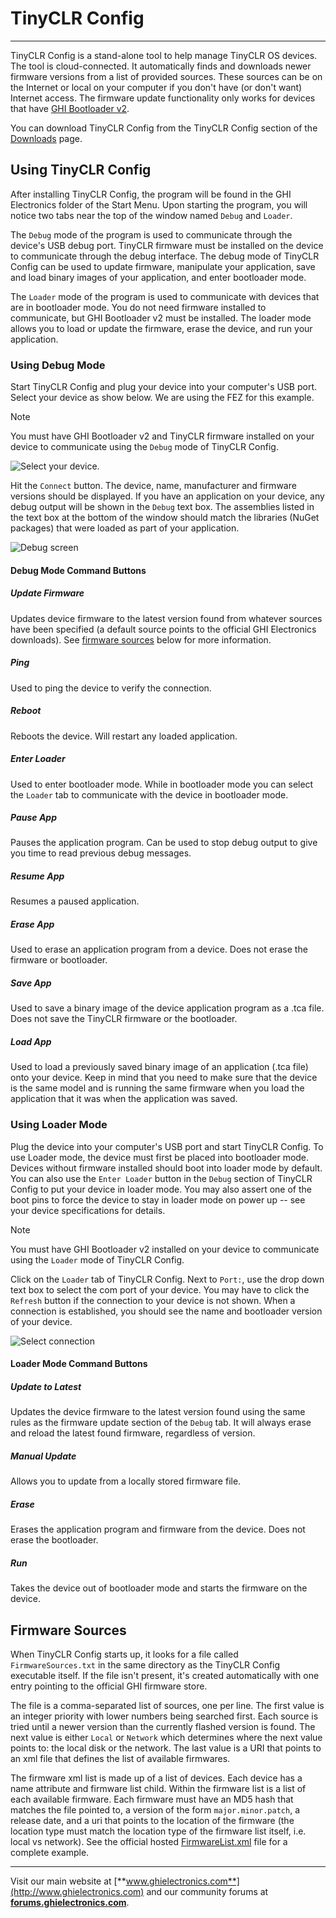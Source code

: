 # TinyCLR Config
---
TinyCLR Config is a stand-alone tool to help manage TinyCLR OS devices. The tool is cloud-connected. It automatically finds and downloads newer firmware versions from a list of provided sources. These sources can be on the Internet or local on your computer if you don't have (or don't want) Internet access. The firmware update functionality only works for devices that have [GHI Bootloader v2](../loaders/ghi-bootloader.md).

You can download TinyCLR Config from the TinyCLR Config section of the [Downloads](downloads.md) page.

## Using TinyCLR Config
After installing TinyCLR Config, the program will be found in the GHI Electronics folder of the Start Menu. Upon starting the program, you will notice two tabs near the top of the window named `Debug` and `Loader`.

The `Debug` mode of the program is used to communicate through the device's USB debug port. TinyCLR firmware must be installed on the device to communicate through the debug interface. The debug mode of TinyCLR Config can be used to update firmware, manipulate your application, save and load binary images of your application, and enter bootloader mode.

The `Loader` mode of the program is used to communicate with devices that are in bootloader mode. You do not need firmware installed to communicate, but GHI Bootloader v2 must be installed. The loader mode allows you to load or update the firmware, erase the device, and run your application.

### Using Debug Mode

Start TinyCLR Config and plug your device into your computer's USB port. Select your device as show below. We are using the FEZ for this example.

> [!Note]
> You must have GHI Bootloader v2 and TinyCLR firmware installed on your device to communicate using the `Debug` mode of TinyCLR Config.

![Select your device](images/select-device.png).

Hit the `Connect` button. The device, name, manufacturer and firmware versions should be displayed. If you have an application on your device, any debug output will be shown in the `Debug` text box. The assemblies listed in the text box at the bottom of the window should match the libraries (NuGet packages) that were loaded as part of your application.

![Debug screen](images/debug-screen.png)

#### Debug Mode Command Buttons

##### Update Firmware
Updates device firmware to the latest version found from whatever sources have been specified (a default source points to the official GHI Electronics downloads). See [firmware sources](#firmware-sources) below for more information.

##### Ping
Used to ping the device to verify the connection.

##### Reboot
Reboots the device. Will restart any loaded application.

##### Enter Loader
Used to enter bootloader mode. While in bootloader mode you can select the `Loader` tab to communicate with the device in bootloader mode.

##### Pause App
Pauses the application program. Can be used to stop debug output to give you time to read previous debug messages.

##### Resume App
Resumes a paused application.

##### Erase App
Used to erase an application program from a device. Does not erase the firmware or bootloader.

##### Save App
Used to save a binary image of the device application program as a .tca file. Does not save the TinyCLR firmware or the bootloader.

##### Load App
Used to load a previously saved binary image of an application (.tca file) onto your device. Keep in mind that you need to make sure that the device is the same model and is running the same firmware when you load the application that it was when the application was saved.

### Using Loader Mode
Plug the device into your computer's USB port and start TinyCLR Config. To use Loader mode, the device must first be placed into bootloader mode. Devices without firmware installed should boot into loader mode by default. You can also use the `Enter Loader` button in the `Debug` section of TinyCLR Config to put your device in loader mode. You may also assert one of the boot pins to force the device to stay in loader mode on power up -- see your device specifications for details.

> [!Note]
> You must have GHI Bootloader v2 installed on your device to communicate using the `Loader` mode of TinyCLR Config.

Click on the `Loader` tab of TinyCLR Config. Next to `Port:`, use the drop down text box to select the com port of your device. You may have to click the `Refresh` button if the connection to your device is not shown. When a connection is established, you should see the name and bootloader version of your device.

![Select connection](images/select-connection.png)

#### Loader Mode Command Buttons

##### Update to Latest
Updates the device firmware to the latest version found using the same rules as the firmware update section of the `Debug` tab. It will always erase and reload the latest found firmware, regardless of version.

##### Manual Update
Allows you to update from a locally stored firmware file.

##### Erase
Erases the application program and firmware from the device. Does not erase the bootloader.

##### Run
Takes the device out of bootloader mode and starts the firmware on the device.

## Firmware Sources
When TinyCLR Config starts up, it looks for a file called `FirmwareSources.txt` in the same directory as the TinyCLR Config executable itself. If the file isn't present, it's created automatically with one entry pointing to the official GHI firmware store.

The file is a comma-separated list of sources, one per line. The first value is an integer priority with lower numbers being searched first. Each source is tried until a newer version than the currently flashed version is found. The next value is either `Local` or `Network` which determines where the next value points to: the local disk or the network. The last value is a URI that points to an xml file that defines the list of available firmwares.

The firmware xml list is made up of a list of devices. Each device has a name attribute and firmware list child. Within the firmware list is a list of each available firmware. Each firmware must have an MD5 hash that matches the file pointed to, a version of the form `major.minor.patch`, a release date, and a uri that points to the location of the firmware (the location type must match the location type of the firmware list itself, i.e. local vs network). See the official hosted [FirmwareList.xml](http://files.ghielectronics.com/downloads/TinyCLR/Firmwares/FirmwareList.xml) file for a complete example.

***

Visit our main website at [**www.ghielectronics.com**](http://www.ghielectronics.com) and our community forums at [**forums.ghielectronics.com**](https://forums.ghielectronics.com/).
